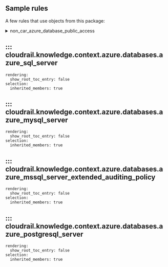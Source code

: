 ## Sample rules
A few rules that use objects from this package:

<details>
<summary>non_car_azure_database_public_access</summary>
<summary>non_car_sql_servers_auditing_enabled</summary>
<summary>non_car_mysql_server_enforcing_ssl</summary>
<summary>non_car_postgresql_server_enforcing_ssl</summary>

```python
--8<--
cloudrail/knowledge/rules/azure/non_context_aware/public_access_sql_database_rule.py
cloudrail/knowledge/rules/azure/non_context_aware/my_sql_server_enforcing_ssl_rule.py
cloudrail/knowledge/rules/azure/non_context_aware/ensure_sql_server_audit_enabled_rule.py
cloudrail/knowledge/rules/azure/non_context_aware/postgresql_server_enforce_ssl_rule.py
--8<--
```
</details>

## ::: cloudrail.knowledge.context.azure.databases.azure_sql_server
    rendering:
      show_root_toc_entry: false
    selection:
      inherited_members: true

## ::: cloudrail.knowledge.context.azure.databases.azure_mysql_server
    rendering:
      show_root_toc_entry: false
    selection:
      inherited_members: true

## ::: cloudrail.knowledge.context.azure.databases.azure_mssql_server_extended_auditing_policy
    rendering:
      show_root_toc_entry: false
    selection:
      inherited_members: true

## ::: cloudrail.knowledge.context.azure.databases.azure_postgresql_server
    rendering:
      show_root_toc_entry: false
    selection:
      inherited_members: true